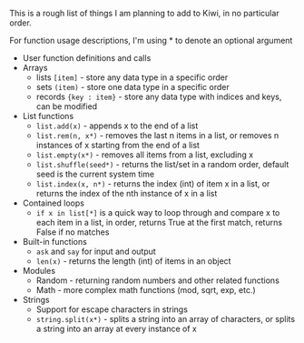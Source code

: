 This is a rough list of things I am planning to add to Kiwi, in no particular order.

For function usage descriptions, I'm using * to denote an optional argument

* User function definitions and calls
* Arrays
	- lists ``[item]`` - store any data type in a specific order
	- sets ``(item)`` - store one data type in a specific order
	- records ``{key : item}`` - store any data type with indices and keys, can be modified
* List functions
	- ``list.add(x)`` - appends x to the end of a list
	- ``list.rem(n, x*)`` - removes the last n items in a list, or removes n instances of x starting from the end of a list
	- ``list.empty(x*)`` - removes all items from a list, excluding x
 	- ``list.shuffle(seed*)`` - returns the list/set in a random order, default seed is the current system time
	- ``list.index(x, n*)`` - returns the index (int) of item x in a list, or returns the index of the nth instance of x in a list
* Contained loops
	- ``if x in list[*]`` is a quick way to loop through and compare x to each item in a list, in order, returns True at the first match, returns False if no matches
* Built-in functions
	- ``ask`` and ``say`` for input and output
	- ``len(x)`` - returns the length (int) of items in an object
* Modules
	- Random - returning random numbers and other related functions
	- Math - more complex math functions (mod, sqrt, exp, etc.)
* Strings
	- Support for escape characters in strings
	- ``string.split(x*)`` - splits a string into an array of characters, or splits a string into an array at every instance of x
